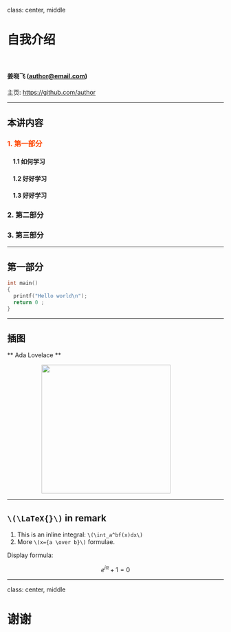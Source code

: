 class: center, middle

# 自我介绍

&nbsp;
&nbsp;

#### 姜晓飞 (author@email.com)  

主页: https://github.com/author

---

## 本讲内容

### <font color="orangered">1. 第一部分</font>

#### &nbsp; &nbsp; 1.1 如何学习
#### &nbsp; &nbsp; 1.2 好好学习
#### &nbsp; &nbsp; 1.3 好好学习

### 2. 第二部分

### 3. 第三部分

---

## 第一部分

```c
int main()
{
  printf("Hello world\n");
  return 0 ;
}
```

---

## 插图

** Ada Lovelace **

<img src="https://upload.wikimedia.org/wikipedia/commons/9/95/Ada_Lovelace_color.svg" width=300 style="margin: 0px 80px">

---

## `\(\LaTeX{}\)` in remark


1. This is an inline integral: `\(\int_a^bf(x)dx\)`
2. More `\(x={a \over b}\)` formulae.

Display formula:

$$e^{i\pi} + 1 = 0$$

---

class: center, middle

# 谢谢
